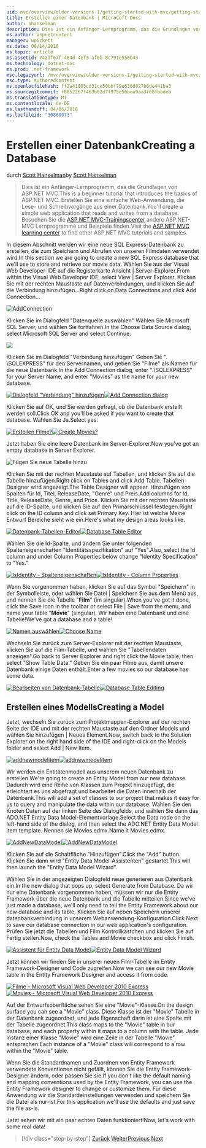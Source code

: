 ```yaml
---
uid: mvc/overview/older-versions-1/getting-started-with-mvc/getting-started-with-mvc-part4
title: Erstellen einer Datenbank | Microsoft Docs
author: shanselman
description: Dies ist ein Anfänger-Lernprogramm, das die Grundlagen von ASP.NET MVC. Erstellen Sie eine einfache Web-Anwendung, die Lese- und Schreibvorgänge aus einer Datenbank.
ms.author: aspnetcontent
manager: wpickett
ms.date: 08/14/2010
ms.topic: article
ms.assetid: 742df67f-484d-4ef3-af6b-8c791e556b43
ms.technology: dotnet-mvc
ms.prod: .net-framework
msc.legacyurl: /mvc/overview/older-versions-1/getting-started-with-mvc/getting-started-with-mvc-part4
msc.type: authoredcontent
ms.openlocfilehash: ff2a41803cd31ce50bbf79e630d827b6de441ba3
ms.sourcegitcommit: f8852267f463b62d7f975e56bea9aa3f68fbbdeb
ms.translationtype: MT
ms.contentlocale: de-DE
ms.lasthandoff: 04/06/2018
ms.locfileid: "30868073"
---
```

<a name="creating-a-database"></a><span data-ttu-id="ddb15-104">Erstellen einer Datenbank</span><span class="sxs-lookup"><span data-stu-id="ddb15-104">Creating a Database</span></span>
====================
<span data-ttu-id="ddb15-105">durch [Scott Hanselman](https://github.com/shanselman)</span><span class="sxs-lookup"><span data-stu-id="ddb15-105">by [Scott Hanselman](https://github.com/shanselman)</span></span>

> <span data-ttu-id="ddb15-106">Dies ist ein Anfänger-Lernprogramm, das die Grundlagen von ASP.NET MVC.</span><span class="sxs-lookup"><span data-stu-id="ddb15-106">This is a beginner tutorial that introduces the basics of ASP.NET MVC.</span></span> <span data-ttu-id="ddb15-107">Erstellen Sie eine einfache Web-Anwendung, die Lese- und Schreibvorgänge aus einer Datenbank.</span><span class="sxs-lookup"><span data-stu-id="ddb15-107">You'll create a simple web application that reads and writes from a database.</span></span> <span data-ttu-id="ddb15-108">Besuchen Sie die [ASP.NET MVC-Trainingscenter](../../../index.md) andere ASP.NET-MVC Lernprogramme und Beispiele finden.</span><span class="sxs-lookup"><span data-stu-id="ddb15-108">Visit the [ASP.NET MVC learning center](../../../index.md) to find other ASP.NET MVC tutorials and samples.</span></span>


<span data-ttu-id="ddb15-109">In diesem Abschnitt werden wir eine neue SQL Express-Datenbank zu erstellen, die zum Speichern und Abrufen von unseren Filmdaten verwendet wird.</span><span class="sxs-lookup"><span data-stu-id="ddb15-109">In this section we are going to create a new SQL Express database that we'll use to store and retrieve our movie data.</span></span> <span data-ttu-id="ddb15-110">Wählen Sie aus der Visual Web Developer-IDE auf die Registerkarte Ansicht | Server-Explorer.</span><span class="sxs-lookup"><span data-stu-id="ddb15-110">From within the Visual Web Developer IDE, select View | Server Explorer.</span></span> <span data-ttu-id="ddb15-111">Klicken Sie mit der rechten Maustaste auf Datenverbindungen, und klicken Sie auf die Verbindung hinzufügen...</span><span class="sxs-lookup"><span data-stu-id="ddb15-111">Right click on Data Connections and click Add Connection...</span></span>

![AddConnection](getting-started-with-mvc-part4/_static/image1.png)

<span data-ttu-id="ddb15-113">Klicken Sie im Dialogfeld "Datenquelle auswählen" Wählen Sie Microsoft SQL Server, und wählen Sie fortfahren.</span><span class="sxs-lookup"><span data-stu-id="ddb15-113">In the Choose Data Source dialog, select Microsoft SQL Server and select Continue.</span></span>

![](getting-started-with-mvc-part4/_static/image2.png)

<span data-ttu-id="ddb15-114">Klicken Sie im Dialogfeld "Verbindung hinzufügen" Geben Sie ". \SQLEXPRESS" für den Servernamen, und geben Sie "Filme" als Namen für die neue Datenbank.</span><span class="sxs-lookup"><span data-stu-id="ddb15-114">In the Add Connection dialog, enter ".\SQLEXPRESS" for your Server Name, and enter "Movies" as the name for your new database.</span></span>

<span data-ttu-id="ddb15-115">[![Dialogfeld "Verbindung" hinzufügen](getting-started-with-mvc-part4/_static/image4.png)](getting-started-with-mvc-part4/_static/image3.png)</span><span class="sxs-lookup"><span data-stu-id="ddb15-115">[![Add Connection dialog](getting-started-with-mvc-part4/_static/image4.png)](getting-started-with-mvc-part4/_static/image3.png)</span></span>

<span data-ttu-id="ddb15-116">Klicken Sie auf OK, und Sie werden gefragt, ob die Datenbank erstellt werden soll.</span><span class="sxs-lookup"><span data-stu-id="ddb15-116">Click OK and you'll be asked if you want to create that database.</span></span> <span data-ttu-id="ddb15-117">Wählen Sie Ja.</span><span class="sxs-lookup"><span data-stu-id="ddb15-117">Select yes.</span></span>

<span data-ttu-id="ddb15-118">[![Erstellen Filme?](getting-started-with-mvc-part4/_static/image6.png)](getting-started-with-mvc-part4/_static/image5.png)</span><span class="sxs-lookup"><span data-stu-id="ddb15-118">[![Create Movies?](getting-started-with-mvc-part4/_static/image6.png)](getting-started-with-mvc-part4/_static/image5.png)</span></span>

<span data-ttu-id="ddb15-119">Jetzt haben Sie eine leere Datenbank im Server-Explorer.</span><span class="sxs-lookup"><span data-stu-id="ddb15-119">Now you've got an empty database in Server Explorer.</span></span>

![Fügen Sie neue Tabelle hinzu](getting-started-with-mvc-part4/_static/image7.png)

<span data-ttu-id="ddb15-121">Klicken Sie mit der rechten Maustaste auf Tabellen, und klicken Sie auf die Tabelle hinzufügen.</span><span class="sxs-lookup"><span data-stu-id="ddb15-121">Right click on Tables and click Add Table.</span></span> <span data-ttu-id="ddb15-122">Tabellen-Designer wird angezeigt.</span><span class="sxs-lookup"><span data-stu-id="ddb15-122">The Table Designer will appear.</span></span> <span data-ttu-id="ddb15-123">Hinzufügen von Spalten für Id, Titel, ReleaseDate, "Genre" und Preis.</span><span class="sxs-lookup"><span data-stu-id="ddb15-123">Add columns for Id, Title, ReleaseDate, Genre, and Price.</span></span> <span data-ttu-id="ddb15-124">Klicken Sie mit der rechten Maustaste auf die ID-Spalte, und klicken Sie auf den Primärschlüssel festlegen.</span><span class="sxs-lookup"><span data-stu-id="ddb15-124">Right click on the ID column and click set Primary Key.</span></span> <span data-ttu-id="ddb15-125">Hier ist welche Meine Entwurf Bereiche sieht wie ein.</span><span class="sxs-lookup"><span data-stu-id="ddb15-125">Here's what my design areas looks like.</span></span>

<span data-ttu-id="ddb15-126">[![Datenbank-Tabellen-Editor](getting-started-with-mvc-part4/_static/image9.png)](getting-started-with-mvc-part4/_static/image8.png)</span><span class="sxs-lookup"><span data-stu-id="ddb15-126">[![Database Table Editor](getting-started-with-mvc-part4/_static/image9.png)](getting-started-with-mvc-part4/_static/image8.png)</span></span>

<span data-ttu-id="ddb15-127">Wählen Sie die Id-Spalte, und ändern Sie unter folgenden Spalteneigenschaften "Identitätsspezifikation" auf "Yes".</span><span class="sxs-lookup"><span data-stu-id="ddb15-127">Also, select the Id column and under Column Properties below change "Identity Specification" to "Yes."</span></span>

<span data-ttu-id="ddb15-128">[![IsIdentity - Spalteneigenschaften](getting-started-with-mvc-part4/_static/image11.png)](getting-started-with-mvc-part4/_static/image10.png)</span><span class="sxs-lookup"><span data-stu-id="ddb15-128">[![IsIdentity - Column Properties](getting-started-with-mvc-part4/_static/image11.png)](getting-started-with-mvc-part4/_static/image10.png)</span></span>

<span data-ttu-id="ddb15-129">Wenn Sie vorgenommen haben, klicken Sie auf das Symbol "Speichern" in der Symbolleiste, oder wählen Sie Datei | Speichern Sie aus dem Menü aus, und nennen Sie die Tabelle "**Film**" (im singular).</span><span class="sxs-lookup"><span data-stu-id="ddb15-129">When you've got it done, click the Save icon in the toolbar or select File | Save from the menu, and name your table "**Movie**" (singular).</span></span> <span data-ttu-id="ddb15-130">Wir haben eine Datenbank und eine Tabelle!</span><span class="sxs-lookup"><span data-stu-id="ddb15-130">We've got a database and a table!</span></span>

<span data-ttu-id="ddb15-131">[![Namen auswählen](getting-started-with-mvc-part4/_static/image13.png)](getting-started-with-mvc-part4/_static/image12.png)</span><span class="sxs-lookup"><span data-stu-id="ddb15-131">[![Choose Name](getting-started-with-mvc-part4/_static/image13.png)](getting-started-with-mvc-part4/_static/image12.png)</span></span>

<span data-ttu-id="ddb15-132">Wechseln Sie zurück zum Server-Explorer mit der rechten Maustaste, klicken Sie auf die Film-Tabelle, und wählen Sie "Tabellendaten anzeigen".</span><span class="sxs-lookup"><span data-stu-id="ddb15-132">Go back to Server Explorer and right click the Movie table, then select "Show Table Data."</span></span> <span data-ttu-id="ddb15-133">Geben Sie ein paar Filme aus, damit unsere Datenbank einige Daten enthält.</span><span class="sxs-lookup"><span data-stu-id="ddb15-133">Enter a few movies so our database has some data.</span></span>

<span data-ttu-id="ddb15-134">[![Bearbeiten von Datenbank-Tabelle](getting-started-with-mvc-part4/_static/image15.png)](getting-started-with-mvc-part4/_static/image14.png)</span><span class="sxs-lookup"><span data-stu-id="ddb15-134">[![Database Table Editing](getting-started-with-mvc-part4/_static/image15.png)](getting-started-with-mvc-part4/_static/image14.png)</span></span>

## <a name="creating-a-model"></a><span data-ttu-id="ddb15-135">Erstellen eines Modells</span><span class="sxs-lookup"><span data-stu-id="ddb15-135">Creating a Model</span></span>

<span data-ttu-id="ddb15-136">Jetzt, wechseln Sie zurück zum Projektmappen-Explorer auf der rechten Seite der IDE und mit der rechten Maustaste auf den Ordner Models und wählen Sie hinzufügen | Neues Element.</span><span class="sxs-lookup"><span data-stu-id="ddb15-136">Now, switch back to the Solution Explorer on the right hand side of the IDE and right-click on the Models folder and select Add | New Item.</span></span>

<span data-ttu-id="ddb15-137">[![addnewmodelitem](getting-started-with-mvc-part4/_static/image17.png)](getting-started-with-mvc-part4/_static/image16.png)</span><span class="sxs-lookup"><span data-stu-id="ddb15-137">[![addnewmodelitem](getting-started-with-mvc-part4/_static/image17.png)](getting-started-with-mvc-part4/_static/image16.png)</span></span>

<span data-ttu-id="ddb15-138">Wir werden ein Entitätenmodell aus unserem neuen Datenbank zu erstellen.</span><span class="sxs-lookup"><span data-stu-id="ddb15-138">We're going to create an Entity Model from our new database.</span></span> <span data-ttu-id="ddb15-139">Dadurch wird eine Reihe von Klassen zum Projekt hinzugefügt, die erleichtert es uns abgefragt und bearbeitet die Daten innerhalb der Datenbank.</span><span class="sxs-lookup"><span data-stu-id="ddb15-139">This will add a set of classes to our project that makes it easy for us to query and manipulate the data within our database.</span></span> <span data-ttu-id="ddb15-140">Wählen Sie den Knoten Daten auf der linken Seite des Dialogfelds, und wählen Sie dann das ADO.NET Entity Data Model-Elementvorlage.</span><span class="sxs-lookup"><span data-stu-id="ddb15-140">Select the Data node on the left-hand side of the dialog, and then select the ADO.NET Entity Data Model item template.</span></span> <span data-ttu-id="ddb15-141">Nennen sie Movies.edmx.</span><span class="sxs-lookup"><span data-stu-id="ddb15-141">Name it Movies.edmx.</span></span>

<span data-ttu-id="ddb15-142">[![AddNewDataModel](getting-started-with-mvc-part4/_static/image19.png)](getting-started-with-mvc-part4/_static/image18.png)</span><span class="sxs-lookup"><span data-stu-id="ddb15-142">[![AddNewDataModel](getting-started-with-mvc-part4/_static/image19.png)](getting-started-with-mvc-part4/_static/image18.png)</span></span>

<span data-ttu-id="ddb15-143">Klicken Sie auf die Schaltfläche "Hinzufügen".</span><span class="sxs-lookup"><span data-stu-id="ddb15-143">Click the "Add" button.</span></span> <span data-ttu-id="ddb15-144">Klicken Sie dann wird "Entity Data Model-Assistenten" gestartet.</span><span class="sxs-lookup"><span data-stu-id="ddb15-144">This will then launch the "Entity Data Model Wizard".</span></span>

<span data-ttu-id="ddb15-145">Wählen Sie in der angezeigten Dialogfeld neue generieren aus Datenbank ein.</span><span class="sxs-lookup"><span data-stu-id="ddb15-145">In the new dialog that pops up, select Generate from Database.</span></span> <span data-ttu-id="ddb15-146">Da wir nur eine Datenbank vorgenommen haben, müssen wir nur die Entity Framework über die neue Datenbank und die Tabelle mitteilen.</span><span class="sxs-lookup"><span data-stu-id="ddb15-146">Since we've just made a database, we'll only need to tell the Entity Framework about our new database and its table.</span></span> <span data-ttu-id="ddb15-147">Klicken Sie auf neben Speichern unserer datenbankverbindung in unserem Webanwendung-Konfiguration.</span><span class="sxs-lookup"><span data-stu-id="ddb15-147">Click Next to save our database connection in our web application's configuration.</span></span> <span data-ttu-id="ddb15-148">Prüfen Sie jetzt die Tabellen und Film Kontrollkästchen und klicken Sie auf Fertig stellen.</span><span class="sxs-lookup"><span data-stu-id="ddb15-148">Now, check the Tables and Movie checkbox and click Finish.</span></span>

<span data-ttu-id="ddb15-149">[![Assistent für Entity Data Model](getting-started-with-mvc-part4/_static/image21.png)](getting-started-with-mvc-part4/_static/image20.png)</span><span class="sxs-lookup"><span data-stu-id="ddb15-149">[![Entity Data Model Wizard](getting-started-with-mvc-part4/_static/image21.png)](getting-started-with-mvc-part4/_static/image20.png)</span></span>

<span data-ttu-id="ddb15-150">Jetzt können wir finden Sie in unserer neuen Film-Tabelle im Entity Framework-Designer und Code zugreifen.</span><span class="sxs-lookup"><span data-stu-id="ddb15-150">Now we can see our new Movie table in the Entity Framework Designer and access it from code.</span></span>

<span data-ttu-id="ddb15-151">[![Filme – Microsoft Visual Web Developer 2010 Express](getting-started-with-mvc-part4/_static/image23.png)](getting-started-with-mvc-part4/_static/image22.png)</span><span class="sxs-lookup"><span data-stu-id="ddb15-151">[![Movies - Microsoft Visual Web Developer 2010 Express](getting-started-with-mvc-part4/_static/image23.png)](getting-started-with-mvc-part4/_static/image22.png)</span></span>

<span data-ttu-id="ddb15-152">Auf der Entwurfsoberfläche sehen Sie eine "Movie"-Klasse.</span><span class="sxs-lookup"><span data-stu-id="ddb15-152">On the design surface you can see a "Movie" class.</span></span> <span data-ttu-id="ddb15-153">Diese Klasse ist der "Movie" Tabelle in der Datenbank zugeordnet, und jede Eigenschaft darin ist eine Spalte mit der Tabelle zugeordnet.</span><span class="sxs-lookup"><span data-stu-id="ddb15-153">This class maps to the "Movie" table in our database, and each property within it maps to a column with the table.</span></span> <span data-ttu-id="ddb15-154">Jede Instanz einer Klasse "Movie" wird eine Zeile in der Tabelle "Movie" entsprechen.</span><span class="sxs-lookup"><span data-stu-id="ddb15-154">Each instance of a "Movie" class will correspond to a row within the "Movie" table.</span></span>

<span data-ttu-id="ddb15-155">Wenn Sie die Standardnamen und Zuordnen von Entity Framework verwendete Konventionen nicht gefällt, können Sie die Entity Framework-Designer ändern, oder passen Sie sie.</span><span class="sxs-lookup"><span data-stu-id="ddb15-155">If you don't like the default naming and mapping conventions used by the Entity Framework, you can use the Entity Framework designer to change or customize them.</span></span> <span data-ttu-id="ddb15-156">Für diese Anwendung wir die Standardeinstellungen verwenden und speichern Sie die Datei als nur-ist.</span><span class="sxs-lookup"><span data-stu-id="ddb15-156">For this application we'll use the defaults and just save the file as-is.</span></span>

<span data-ttu-id="ddb15-157">Jetzt sehen wir mit ein paar echten Daten funktioniert!</span><span class="sxs-lookup"><span data-stu-id="ddb15-157">Now, let's work with some real data!</span></span>

> [!div class="step-by-step"]
> <span data-ttu-id="ddb15-158">[Zurück](getting-started-with-mvc-part3.md)
> [Weiter](getting-started-with-mvc-part5.md)</span><span class="sxs-lookup"><span data-stu-id="ddb15-158">[Previous](getting-started-with-mvc-part3.md)
[Next](getting-started-with-mvc-part5.md)</span></span>

